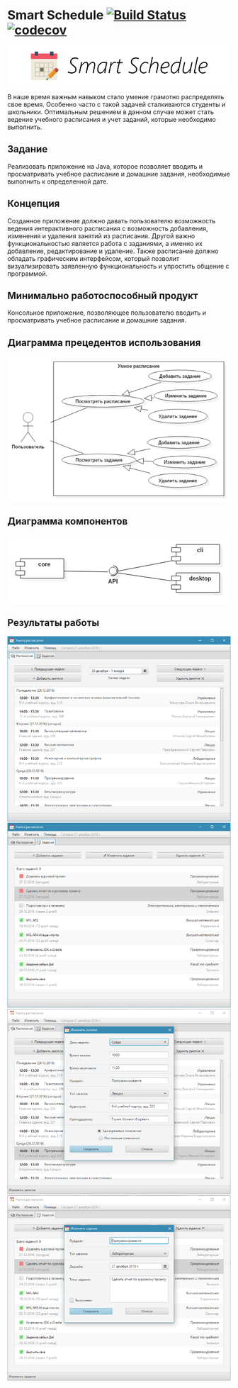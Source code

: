 # Smart Schedule [![Build Status](https://travis-ci.org/vaddya/smart-schedule.svg?branch=develop)](https://travis-ci.org/vaddya/smart-schedule) [![codecov](https://codecov.io/gh/vaddya/smart-schedule/branch/develop/graph/badge.svg)](https://codecov.io/gh/vaddya/smart-schedule)
![Logo](report/pics/logo.png)

В наше время важным навыком стало умение грамотно распределять свое время. Особенно часто с такой задачей сталкиваются студенты и школьники. Оптимальным решением в данном случае может стать ведение учебного расписания и учет заданий, которые необходимо выполнить. 

## Задание
Реализовать приложение на Java, которое позволяет вводить и просматривать учебное расписание и домашние задания, необходимые выполнить к определенной дате.

## Концепция
Созданное приложение должно давать пользователю возможность ведения интерактивного расписания с возможность добавления, изменения и удаления занятий из расписания. Другой важно функциональностью является работа с заданиями, а именно их добавление, редактирование и удаление. Также расписание должно обладать графическим интерфейсом, который позволит визуализировать заявленную функциональность и упростить общение с программой.

## Минимально работоспособный продукт
Консольное приложение, позволяющее пользователю вводить и просматривать учебное расписание и домашние задания.

## Диаграмма прецедентов использования
![Usecases](report/pics/usecase.png)

## Диаграмма компонентов
![Components](report/pics/components.png)

## Результаты работы
![Results](report/pics/4.png)
![Results](report/pics/5.png)
![Results](report/pics/6.png)
![Results](report/pics/7.png)